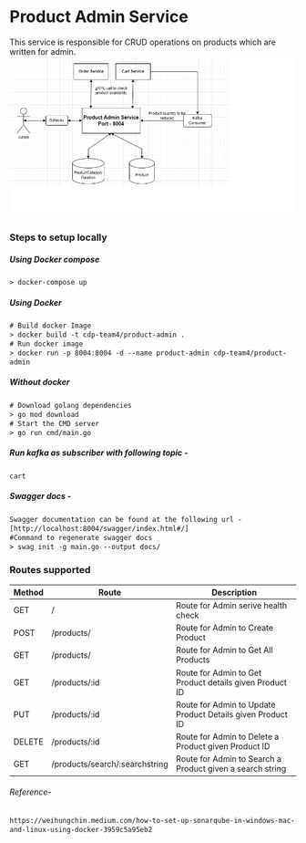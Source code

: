 # Product Admin Service
This service is responsible for CRUD operations on products which are written for admin.
![Design Diagram](https://github.com/swiggy-2022-bootcamp/cdp-team4/blob/product_admin/Product_Admin/DesignDiagram.png)
### Steps to setup locally
##### Using Docker compose

```
> docker-compose up
```

##### Using Docker
```
# Build docker Image
> docker build -t cdp-team4/product-admin .
# Run docker image
> docker run -p 8004:8004 -d --name product-admin cdp-team4/product-admin
```

##### Without docker 

```
# Download golang dependencies
> go mod download
# Start the CMD server
> go run cmd/main.go
```
##### Run kafka as subscriber with following topic - 
```
cart
```
##### Swagger docs - 
```
Swagger documentation can be found at the following url - 
[http://localhost:8004/swagger/index.html#/]
#Command to regenerate swagger docs
> swag init -g main.go --output docs/
```

### Routes supported
| Method | Route | Description | 
| ------ | ------ | ------ | 
| GET | / | Route for Admin serive health check | 
| POST | /products/ | Route for Admin to Create Product | 
| GET | /products/ | Route for Admin to Get All Products | 
| GET | /products/:id | Route for Admin to Get Product details given Product ID | 
| PUT | /products/:id | Route for Admin to Update Product Details given Product ID | 
| DELETE | /products/:id | Route for Admin to Delete a Product given Product ID | 
| GET | /products/search/:searchstring | Route for Admin to Search a Product given a search string | 

###### Reference- 
    https://weihungchin.medium.com/how-to-set-up-sonarqube-in-windows-mac-and-linux-using-docker-3959c5a95eb2
